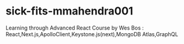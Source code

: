 # sick-fits-mmahendra001
Learning through Advanced React  Course by Wes Bos : React,Next.js,ApolloClient,Keystone.js(next),MongoDB Atlas,GraphQL
